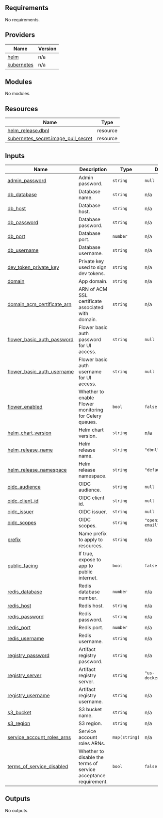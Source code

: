 <!-- BEGIN_TF_DOCS -->
## Requirements

No requirements.

## Providers

| Name | Version |
|------|---------|
| <a name="provider_helm"></a> [helm](#provider\_helm) | n/a |
| <a name="provider_kubernetes"></a> [kubernetes](#provider\_kubernetes) | n/a |

## Modules

No modules.

## Resources

| Name | Type |
|------|------|
| [helm_release.dbnl](https://registry.terraform.io/providers/hashicorp/helm/latest/docs/resources/release) | resource |
| [kubernetes_secret.image_pull_secret](https://registry.terraform.io/providers/hashicorp/kubernetes/latest/docs/resources/secret) | resource |

## Inputs

| Name | Description | Type | Default | Required |
|------|-------------|------|---------|:--------:|
| <a name="input_admin_password"></a> [admin\_password](#input\_admin\_password) | Admin password. | `string` | `null` | no |
| <a name="input_db_database"></a> [db\_database](#input\_db\_database) | Database name. | `string` | n/a | yes |
| <a name="input_db_host"></a> [db\_host](#input\_db\_host) | Database host. | `string` | n/a | yes |
| <a name="input_db_password"></a> [db\_password](#input\_db\_password) | Database password. | `string` | n/a | yes |
| <a name="input_db_port"></a> [db\_port](#input\_db\_port) | Database port. | `number` | n/a | yes |
| <a name="input_db_username"></a> [db\_username](#input\_db\_username) | Database username. | `string` | n/a | yes |
| <a name="input_dev_token_private_key"></a> [dev\_token\_private\_key](#input\_dev\_token\_private\_key) | Private key used to sign dev tokens. | `string` | n/a | yes |
| <a name="input_domain"></a> [domain](#input\_domain) | App domain. | `string` | n/a | yes |
| <a name="input_domain_acm_certificate_arn"></a> [domain\_acm\_certificate\_arn](#input\_domain\_acm\_certificate\_arn) | ARN of ACM SSL certificate associated with domain. | `string` | n/a | yes |
| <a name="input_flower_basic_auth_password"></a> [flower\_basic\_auth\_password](#input\_flower\_basic\_auth\_password) | Flower basic auth password for UI access. | `string` | `null` | no |
| <a name="input_flower_basic_auth_username"></a> [flower\_basic\_auth\_username](#input\_flower\_basic\_auth\_username) | Flower basic auth username for UI access. | `string` | `null` | no |
| <a name="input_flower_enabled"></a> [flower\_enabled](#input\_flower\_enabled) | Whether to enable Flower monitoring for Celery queues. | `bool` | `false` | no |
| <a name="input_helm_chart_version"></a> [helm\_chart\_version](#input\_helm\_chart\_version) | Helm chart version. | `string` | n/a | yes |
| <a name="input_helm_release_name"></a> [helm\_release\_name](#input\_helm\_release\_name) | Helm release name. | `string` | `"dbnl"` | no |
| <a name="input_helm_release_namespace"></a> [helm\_release\_namespace](#input\_helm\_release\_namespace) | Helm release namespace. | `string` | `"default"` | no |
| <a name="input_oidc_audience"></a> [oidc\_audience](#input\_oidc\_audience) | OIDC audience. | `string` | `null` | no |
| <a name="input_oidc_client_id"></a> [oidc\_client\_id](#input\_oidc\_client\_id) | OIDC client id. | `string` | `null` | no |
| <a name="input_oidc_issuer"></a> [oidc\_issuer](#input\_oidc\_issuer) | OIDC issuer. | `string` | `null` | no |
| <a name="input_oidc_scopes"></a> [oidc\_scopes](#input\_oidc\_scopes) | OIDC scopes. | `string` | `"openid profile email"` | no |
| <a name="input_prefix"></a> [prefix](#input\_prefix) | Name prefix to apply to resources. | `string` | n/a | yes |
| <a name="input_public_facing"></a> [public\_facing](#input\_public\_facing) | If true, expose to app to public internet. | `bool` | `false` | no |
| <a name="input_redis_database"></a> [redis\_database](#input\_redis\_database) | Redis database number. | `number` | n/a | yes |
| <a name="input_redis_host"></a> [redis\_host](#input\_redis\_host) | Redis host. | `string` | n/a | yes |
| <a name="input_redis_password"></a> [redis\_password](#input\_redis\_password) | Redis password. | `string` | n/a | yes |
| <a name="input_redis_port"></a> [redis\_port](#input\_redis\_port) | Redis port. | `number` | n/a | yes |
| <a name="input_redis_username"></a> [redis\_username](#input\_redis\_username) | Redis username. | `string` | n/a | yes |
| <a name="input_registry_password"></a> [registry\_password](#input\_registry\_password) | Artifact registry password. | `string` | n/a | yes |
| <a name="input_registry_server"></a> [registry\_server](#input\_registry\_server) | Artifact registry server. | `string` | `"us-docker.pkg.dev"` | no |
| <a name="input_registry_username"></a> [registry\_username](#input\_registry\_username) | Artifact registry username. | `string` | n/a | yes |
| <a name="input_s3_bucket"></a> [s3\_bucket](#input\_s3\_bucket) | S3 bucket name. | `string` | n/a | yes |
| <a name="input_s3_region"></a> [s3\_region](#input\_s3\_region) | S3 region. | `string` | n/a | yes |
| <a name="input_service_account_roles_arns"></a> [service\_account\_roles\_arns](#input\_service\_account\_roles\_arns) | Service account roles ARNs. | `map(string)` | n/a | yes |
| <a name="input_terms_of_service_disabled"></a> [terms\_of\_service\_disabled](#input\_terms\_of\_service\_disabled) | Whether to disable the terms of service acceptance requirement. | `bool` | `false` | no |

## Outputs

No outputs.
<!-- END_TF_DOCS -->